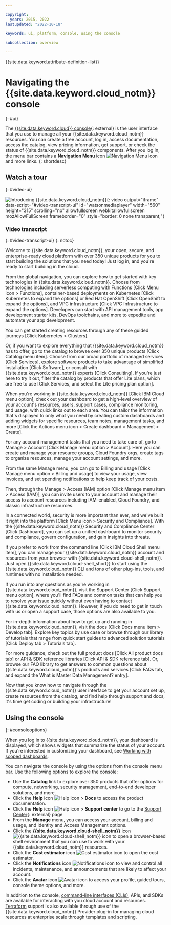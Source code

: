 ```yaml
---

copyright:
  years: 2015, 2022
lastupdated: "2022-10-18"

keywords: ui, platform, console, using the console

subcollection: overview

---
```


{{site.data.keyword.attribute-definition-list}}

# Navigating the {{site.data.keyword.cloud_notm}} console
{: #ui}

The [{{site.data.keyword.cloud}} console](https://cloud.ibm.com){: external} is the user interface that you use to manage all your {{site.data.keyword.cloud_notm}} resources. You can create a free account, log in, access documentation, access the catalog, view pricing information, get support, or check the status of {{site.data.keyword.cloud_notm}} components. After you log in, the menu bar contains a **Navigation Menu** icon ![Navigation Menu icon](../icons/icon_hamburger.svg "Menu") and more links.
{: shortdesc}

## Watch a tour
{: #video-ui}

![Introducing {{site.data.keyword.cloud_notm}}](https://video.ibm.com/embed/recorded/128452443){: video output="iframe" data-script="#video-transcript-ui" id="watsonmediaplayer" width="560" height="315" scrolling="no" allowfullscreen webkitallowfullscreen mozAllowFullScreen frameborder="0" style="border: 0 none transparent;"}


### Video transcript
{: #video-transcript-ui}
{: notoc}

Welcome to {{site.data.keyword.cloud_notm}}, your open, secure, and enterprise-ready cloud platform with over 350 unique products for you to start building the solutions that you need today! Just log in, and you're ready to start building in the cloud.

From the global navigation, you can explore how to get started with key technologies in {{site.data.keyword.cloud_notm}}. Choose from technologies including serverless computing with Functions [Click Menu icon > Functions], container-based deployments on Kubernetes [Click Kubernetes to expand the options] or Red Hat OpenShift [Click OpenShift to expand the options], and VPC infrastructure [Click VPC Infrastructure to expand the options]. Developers can start with API management tools, app development starter kits, DevOps toolchains, and more to expedite and automate your app development.

You can get started creating resources through any of these guided journeys [Click Kubernetes > Clusters].

Or, if you want to explore everything that {{site.data.keyword.cloud_notm}} has to offer, go to the catalog to browse over 350 unique products [Click Catalog menu item]. Choose from our broad portfolio of managed services [Click Services], explore software products to take advantage of simplified installation [Click Software], or consult with {{site.data.keyword.cloud_notm}} experts [Click Consulting]. If you're just here to try it out, filter the catalog by products that offer Lite plans, which are free to use [Click Services, and select the Lite pricing plan option].

When you're working in {{site.data.keyword.cloud_notm}} [Click IBM Cloud menu option], check out your dashboard to get a high-level overview of your account's resources, users, support cases, compliance monitoring, and usage, with quick links out to each area. You can tailor the information that's displayed to only what you need by creating custom dashboards and adding widgets for specific resources, team notes, management tasks, and more [Click the Actions menu icon > Create dashboard > Management > Create].

For any account management tasks that you need to take care of, go to Manage > Account [Click Manage menu option > Account]. Here you can create and manage your resource groups, Cloud Foundry orgs, create tags to organize resources, manage your account settings, and more.

From the same Manage menu, you can go to Billing and usage [Click Manage menu option > Billing and usage] to view your usage, view invoices, and set spending notifications to help keep track of your costs.

Then, through the Manage > Access (IAM) option [Click Manage menu item > Access (IAM)], you can invite users to your account and manage their access to account resources including IAM-enabled, Cloud Foundry, and classic infrastructure resources.

In a connected world, security is more important than ever, and we've built it right into the platform [Click Menu icon > Security and Compliance]. With the {{site.data.keyword.cloud_notm}} Security and Compliance Center [Click Dashboard], you can set up a unified dashboard to monitor security and compliance, govern configuration, and gain insights into threats.

If you prefer to work from the command line [Click IBM Cloud Shell menu item], you can manage your {{site.data.keyword.cloud_notm}} account and resources from your browser with {{site.data.keyword.cloud-shell_notm}}. Just open {{site.data.keyword.cloud-shell_short}} to start using the {{site.data.keyword.cloud_notm}} CLI and tons of other plug-ins, tools, and runtimes with no installation needed.

If you run into any questions as you're working in {{site.data.keyword.cloud_notm}}, visit the Support Center [Click Support menu option], where you'll find FAQs and common tasks that can help you to resolve your issue quickly without even having to contact {{site.data.keyword.cloud_notm}}. However, if you do need to get in touch with us or open a support case, those options are also available to you.

For in-depth information about how to get up and running in {{site.data.keyword.cloud_notm}}, visit the docs [Click Docs menu item > Develop tab]. Explore key topics by use case or browse through our library of tutorials that range from quick start guides to advanced solution tutorials [Click Deploy tab > Tutorials tab].

For more guidance, check out the full product docs [Click All product docs tab] or API & SDK reference libraries [Click API & SDK reference tab]. Or, browse our FAQ library to get answers to common questions about {{site.data.keyword.cloud_notm}}'s products and services [Click FAQs tab, and expand the What is Master Data Management? entry].

Now that you know how to navigate through the {{site.data.keyword.cloud_notm}} user interface to get your account set up, create resources from the catalog, and find help through support and docs, it's time get coding or building your infrastructure!


## Using the console
{: #consoleoptions}

When you log in to {{site.data.keyword.cloud_notm}}, your dashboard is displayed, which shows widgets that summarize the status of your account. If you're interested in customizing your dashboard, see [Working with scoped dashboards](/docs/account?topic=account-custom-dashboard).

You can navigate the console by using the options from the console menu bar. Use the following options to explore the console:

* Use the **Catalog** link to explore over 350 products that offer options for compute, networking, security management, end-to-end developer solutions, and more.
* Click the **Help** icon ![Help icon](../icons/help.svg "Help") > **Docs** to access the product documentation.
* Click the **Help** icon ![Help icon](../icons/help.svg "Help") > **Support center** to go to the [Support Center](https://cloud.ibm.com/unifiedsupport/supportcenter){: external} page
* From the **Manage** menu, you can access your account, billing and usage, and Identity and Access Management options.
* Click the **{{site.data.keyword.cloud-shell_notm}}** icon ![{{site.data.keyword.cloud-shell_notm}} icon](../icons/terminal-cloud-shell.svg "Cloud Shell") to open a browser-based shell environment that you can use to work with your {{site.data.keyword.cloud_notm}} resources.
* Click the **Cost estimator** icon ![Cost estimator icon](../icons/calculator.svg "Cost Estimator") to open the cost estimator.
* Click the **Notifications** icon ![Notifications icon](../icons/Notification.svg "Notifications") to view and control all incidents, maintenance, and announcements that are likely to affect your account.
* Click the **Avatar** icon ![Avatar icon](../icons/i-avatar-icon.svg "Avatar") to access your profile, guided tours, console theme options, and more.

In addition to the console, [command-line interfaces (CLIs)](/docs/cli?topic=cli-getting-started), APIs, and SDKs are available for interacting with you cloud account and resources. [Terraform](/docs/ibm-cloud-provider-for-terraform?topic=ibm-cloud-provider-for-terraform-getting-started) support is also available through use of the {{site.data.keyword.cloud_notm}} Provider plug-in for managing cloud resources at enterprise scale through templates and scripting.
